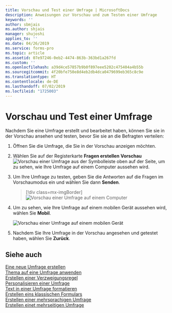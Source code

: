 ```yaml
---
title: Vorschau und Test einer Umfrage | MicrosoftDocs
description: Anweisungen zur Vorschau und zum Testen einer Umfrage
keywords: ''
author: sbmjais
ms.author: shjais
manager: shujoshi
applies_to: ''
ms.date: 04/26/2019
ms.service: forms-pro
ms.topic: article
ms.assetid: 07e97246-0eb2-4474-863b-363bd1a267fd
ms.custom: ''
ms.openlocfilehash: a39d4ce57857b9b0f897eee5202c475404a4b55b
ms.sourcegitcommit: 4f20bfe750e8d4eb2db4dca0479699eb365c8c9e
ms.translationtype: HT
ms.contentlocale: de-DE
ms.lasthandoff: 07/02/2019
ms.locfileid: "1725003"
---
```

# <a name="preview-and-test-a-survey"></a>Vorschau und Test einer Umfrage



Nachdem Sie eine Umfrage erstellt und bearbeitet haben, können Sie sie in der Vorschau ansehen und testen, bevor Sie sie an die Befragten verteilen:

1.  Öffnen Sie die Umfrage, die Sie in der Vorschau anzeigen möchten.

2.  Wählen Sie auf der Registerkarte **Fragen erstellen** **Vorschau** ![Vorschau einer Umfrage](media/preview-survey.png "Vorschau einer Umfrage") aus der Symbolleiste oben auf der Seite, um zu sehen, wie Ihre Umfrage auf einem Computer aussehen wird.

3.  Um Ihre Umfrage zu testen, geben Sie die Antworten auf die Fragen im Vorschaumodus ein und wählen Sie dann **Senden**.

    > [!div class=mx-imgBorder]
    > ![Vorschau einer Umfrage auf einem Computer](media/preview-survey-computer.png "Vorschau einer Umfrage auf einem Computer")

4.  Um zu sehen, wie Ihre Umfrage auf einem mobilen Gerät aussehen wird, wählen Sie **Mobil**.

    ![Vorschau einer Umfrage auf einem mobilen Gerät](media/preview-survey-mobile.png "Vorschau einer Umfrage auf einem mobilen Gerät")

5.  Nachdem Sie Ihre Umfrage in der Vorschau angesehen und getestet haben, wählen Sie **Zurück**.

## <a name="see-also"></a>Siehe auch

[Eine neue Umfrage erstellen](create-new-survey.md)<br>
[Thema auf eine Umfrage anwenden](apply-theme.md)<br>
[Erstellen einer Verzweigungsregel](create-branching-rule.md)<br>
[Personalisieren einer Umfrage](personalize-survey.md)<br>
[Text in einer Umfrage formatieren](survey-text-format.md)<br>
[Erstellen eins klassischen Formulars](create-classic-form.md)<br>
[Erstellen einer mehrsprachigen Umfrage](create-multilingual-survey.md)<br>
[Erstellen einet mehrseitigen Umfrage](create-multipage-survey.md)
